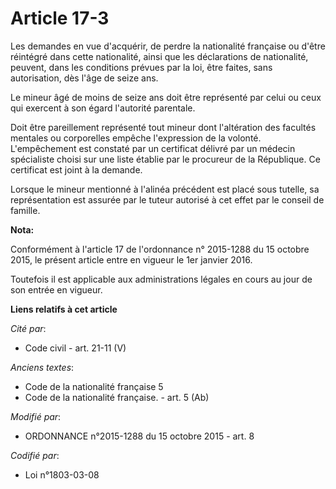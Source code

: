 # Article 17-3

Les demandes en vue d'acquérir, de perdre la nationalité française ou d'être réintégré dans cette nationalité, ainsi que les
déclarations de nationalité, peuvent, dans les conditions prévues par la loi, être faites, sans autorisation, dès l'âge de
seize ans.

Le mineur âgé de moins de seize ans doit être représenté par celui ou ceux qui exercent à son égard l'autorité parentale.

Doit être pareillement représenté tout mineur dont l'altération des facultés mentales ou corporelles empêche l'expression de
la volonté. L'empêchement est constaté par un certificat délivré par un médecin spécialiste choisi sur une liste établie par
le procureur de la République. Ce certificat est joint à la demande.

Lorsque le mineur mentionné à l'alinéa précédent est placé sous tutelle, sa représentation est assurée par le tuteur autorisé
à cet effet par le conseil de famille.

**Nota:**

Conformément à l'article 17 de l'ordonnance n° 2015-1288 du 15 octobre 2015, le présent article entre en vigueur le 1er
janvier 2016.

Toutefois il est applicable aux administrations légales en cours au jour de son entrée en vigueur.

**Liens relatifs à cet article**

_Cité par_:

  - Code civil - art. 21-11 (V)

_Anciens textes_:

  - Code de la nationalité française 5
  - Code de la nationalité française. - art. 5 (Ab)

_Modifié par_:

  - ORDONNANCE n°2015-1288 du 15 octobre 2015 - art. 8

_Codifié par_:

  - Loi n°1803-03-08
